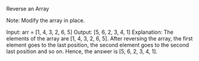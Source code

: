 Reverse an Array


Note: Modify the array in place.


Input: arr = [1, 4, 3, 2, 6, 5]
Output: [5, 6, 2, 3, 4, 1]
Explanation: The elements of the array are [1, 4, 3, 2, 6, 5]. After reversing the array, the first element goes to the last position, the second element goes to the second last position and so on. Hence, the answer is [5, 6, 2, 3, 4, 1].
